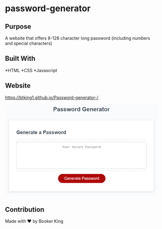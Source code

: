 # password-generator

## Purpose
A website that offers 8-128 character long password 
(including numbers and special characters) 

## Built With
*HTML
*CSS
*Javascript

## Website
https://btking1.github.io/Password-generator-/

![ScreenShot](https://github.com/btking1/Password-generator-/blob/main/pass-gen-screenshoot.png)

## Contribution
Made with ❤️ by Booker King
